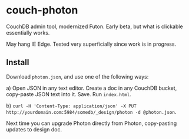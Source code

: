 # couch-photon
CouchDB admin tool, modernized Futon. Early beta, but what is clickable essentially works. 

May hang IE Edge. Tested very superficially since work is in progress.

## Install
Download `photon.json`, and use one of the following ways:

a) Open JSON in any text editor. Create a doc in any CouchDB bucket, copy-paste JSON text into it. Save. Run `index.html`.

b) `curl -H 'Content-Type: application/json' -X PUT http://yourdomain.com:5984/somedb/_design/photon -d @photon.json`.

Next time you can upgrade Photon directly from Photon, copy-pasting updates to design doc.
